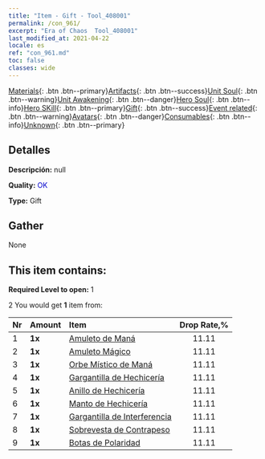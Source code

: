 ```yaml
---
title: "Item - Gift - Tool_408001"
permalink: /con_961/
excerpt: "Era of Chaos  Tool_408001"
last_modified_at: 2021-04-22
locale: es
ref: "con_961.md"
toc: false
classes: wide
---
```

 [Materials](/ItemsES/){: .btn .btn--primary}[Artifacts](/ItemsES/Artifacts/){: .btn .btn--success}[Unit Soul](/ItemsES/UnitSoul/){: .btn .btn--warning}[Unit Awakening](/ItemsES/UnitAwakening/){: .btn .btn--danger}[Hero Soul](/ItemsES/HeroSoul/){: .btn .btn--info}[Hero SKill](/ItemsES/HeroSkill/){: .btn .btn--primary}[Gift](/ItemsES/Gift/){: .btn .btn--success}[Event related](/ItemsES/Events/){: .btn .btn--warning}[Avatars](/ItemsES/Avatars/){: .btn .btn--danger}[Consumables](/ItemsES/Consumables/){: .btn .btn--info}[Unknown](/ItemsES/Unknown/){: .btn .btn--primary}

## Detalles
 **Descripción:** null

 **Quality:** <span style="color: #0000CD">OK</span>

 **Type:** Gift

## Gather

  None

## This item contains:

 **Required Level to open:** 1

 2 You would get **1** item  from:

  | Nr | Amount |     Item    | Drop Rate,% |
  |:---|:-------|:------------|:---------:|
  | 1 |  **1x** | [Amuleto de Maná](/es/Items/art_112/) | 11.11 | 
  | 2 |  **1x** | [Amuleto Mágico](/es/Items/art_113/) | 11.11 | 
  | 3 |  **1x** | [Orbe Místico de Maná](/es/Items/art_114/) | 11.11 | 
  | 4 |  **1x** | [Gargantilla de Hechicería](/es/Items/art_115/) | 11.11 | 
  | 5 |  **1x** | [Anillo de Hechicería](/es/Items/art_116/) | 11.11 | 
  | 6 |  **1x** | [Manto de Hechicería](/es/Items/art_117/) | 11.11 | 
  | 7 |  **1x** | [Gargantilla de Interferencia](/es/Items/art_118/) | 11.11 | 
  | 8 |  **1x** | [Sobrevesta de Contrapeso](/es/Items/art_119/) | 11.11 | 
  | 9 |  **1x** | [Botas de Polaridad](/es/Items/art_120/) | 11.11 | 
